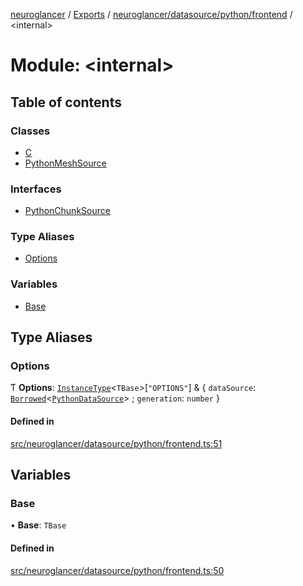 [neuroglancer](../README.md) / [Exports](../modules.md) / [neuroglancer/datasource/python/frontend](neuroglancer_datasource_python_frontend.md) / <internal\>

# Module: <internal\>

## Table of contents

### Classes

- [C](../classes/neuroglancer_datasource_python_frontend._internal_.C.md)
- [PythonMeshSource](../classes/neuroglancer_datasource_python_frontend._internal_.PythonMeshSource.md)

### Interfaces

- [PythonChunkSource](../interfaces/neuroglancer_datasource_python_frontend._internal_.PythonChunkSource.md)

### Type Aliases

- [Options](neuroglancer_datasource_python_frontend._internal_.md#options)

### Variables

- [Base](neuroglancer_datasource_python_frontend._internal_.md#base)

## Type Aliases

### Options

Ƭ **Options**: [`InstanceType`](neuroglancer_annotation_renderlayer._internal_.md#instancetype)<`TBase`\>[``"OPTIONS"``] & { `dataSource`: [`Borrowed`](neuroglancer_util_disposable.md#borrowed)<[`PythonDataSource`](../classes/neuroglancer_datasource_python_frontend.PythonDataSource.md)\> ; `generation`: `number`  }

#### Defined in

[src/neuroglancer/datasource/python/frontend.ts:51](https://github.com/ActiveBrainAtlas2/neuroglancer/blob/91617476/src/neuroglancer/datasource/python/frontend.ts#L51)

## Variables

### Base

• **Base**: `TBase`

#### Defined in

[src/neuroglancer/datasource/python/frontend.ts:50](https://github.com/ActiveBrainAtlas2/neuroglancer/blob/91617476/src/neuroglancer/datasource/python/frontend.ts#L50)
